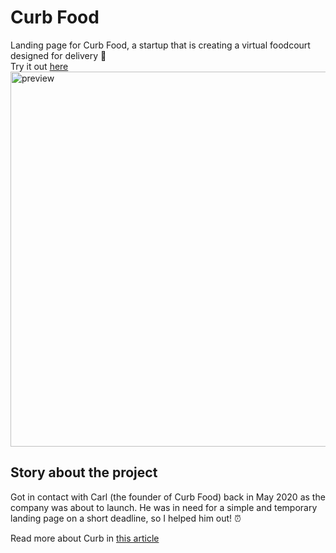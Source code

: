 # Curb Food
Landing page for Curb Food, a startup that is creating a virtual foodcourt designed for delivery 🍔
<br>
Try it out [here](https://johan-akerman.github.io/CurbFood/)<br />
<img src="https://i.gyazo.com/ef4f59ab5c2b9a3d1cd75b934cbc60de.gif" alt="preview"
	title="Desktop preview" width="600" /> 
## Story about the project
Got in contact with Carl (the founder of Curb Food) back in May 2020 as the company was about to launch. He was in need for a simple and temporary landing page on a short deadline, so I helped him out! ⏰

Read more about Curb in [this article](https://www.eu-startups.com/2020/12/stockholm-based-curb-secures-e3-2-million-to-create-the-worlds-largest-virtual-food-court/)

